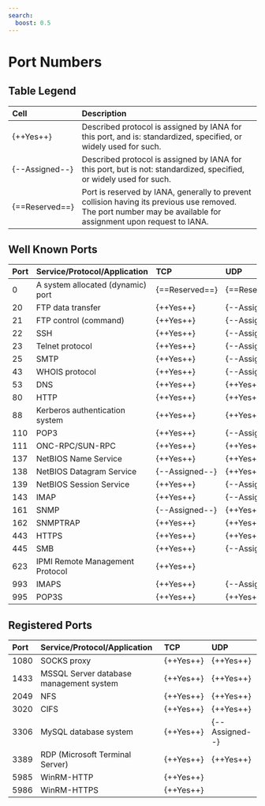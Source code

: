 ```yaml
---
search:
  boost: 0.5
---
```


# Port Numbers

## Table Legend

| Cell | Description |
|:---|:---|
| {++Yes++} | Described protocol is assigned by IANA for this port, and is: standardized, specified, or widely used for such. |
| {--Assigned--} | Described protocol is assigned by IANA for this port, but is not: standardized, specified, or widely used for such. |
| {==Reserved==} | Port is reserved by IANA, generally to prevent collision having its previous use removed. The port number may be available for assignment upon request to IANA. |

## Well Known Ports

| Port | Service/Protocol/Application | TCP | UDP |
|:---|:---|:---|:---|
| 0 | A system allocated (dynamic) port | {==Reserved==} | {==Reserved==} |
| 20 | FTP data transfer | {++Yes++} | {--Assigned--} |
| 21 | FTP control (command) | {++Yes++} | {--Assigned--} |
| 22 | SSH | {++Yes++} | {--Assigned--} |
| 23 | Telnet protocol | {++Yes++} | {--Assigned--} |
| 25 | SMTP | {++Yes++} | {--Assigned--} |
| 43 | WHOIS protocol | {++Yes++} | {--Assigned--} |
| 53 | DNS | {++Yes++} | {++Yes++} |
| 80 | HTTP | {++Yes++} | {++Yes++} |
| 88 | Kerberos authentication system | {++Yes++} | {++Yes++} |
| 110 | POP3 | {++Yes++} | {--Assigned--} |
| 111 | ONC-RPC/SUN-RPC | {++Yes++} | {++Yes++} |
| 137 | NetBIOS Name Service | {++Yes++} | {++Yes++} |
| 138 | NetBIOS Datagram Service | {--Assigned--} | {++Yes++} |
| 139 | NetBIOS Session Service | {++Yes++} | {--Assigned--} |
| 143 | IMAP | {++Yes++} | {--Assigned--} |
| 161 | SNMP | {--Assigned--} | {++Yes++} |
| 162 | SNMPTRAP | {++Yes++} | {++Yes++} |
| 443 | HTTPS | {++Yes++} | {++Yes++} |
| 445 | SMB | {++Yes++} | {--Assigned--} |
| 623 | IPMI Remote Management Protocol | {++Yes++} ||
| 993 | IMAPS | {++Yes++} | {--Assigned--} |
| 995 | POP3S | {++Yes++} | {++Yes++} |

## Registered Ports

| Port | Service/Protocol/Application | TCP | UDP |
|:---|:---|:---|:---|
| 1080 | SOCKS proxy | {++Yes++} | {++Yes++} |
| 1433 | MSSQL Server database management system | {++Yes++} | {++Yes++} |
| 2049 | NFS | {++Yes++} | {++Yes++} |
| 3020 | CIFS | {++Yes++} | {++Yes++} |
| 3306 | MySQL database system | {++Yes++} | {--Assigned--} |
| 3389 | RDP (Microsoft Terminal Server) | {++Yes++} | {++Yes++} |
| 5985 | WinRM-HTTP | {++Yes++} ||
| 5986 | WinRM-HTTPS | {++Yes++} ||
